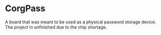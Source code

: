 # CorgPass
A board that was meant to be used as a physical password storage device. The project in unfinished due to the chip shortage.
